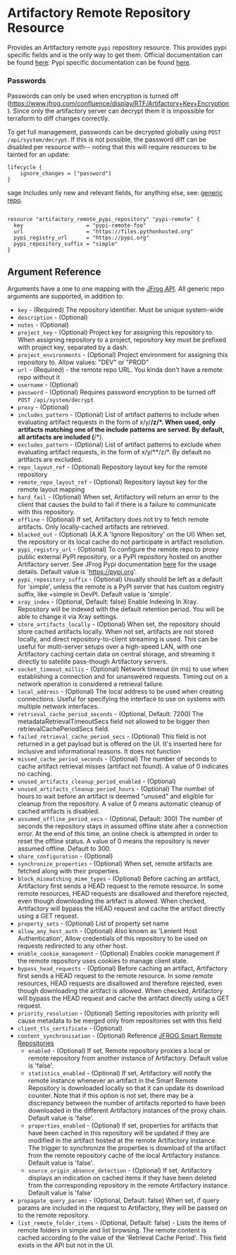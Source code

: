 # Artifactory Remote Repository Resource

Provides an Artifactory remote `pypi` repository resource. This provides pypi specific fields and is the only way to get them.
Official documentation can be found [here](https://www.jfrog.com/confluence/display/JFROG/Package+Management).
Pypi specific documentation can be found [here](https://www.jfrog.com/confluence/display/JFROG/PyPI+Repositories).

### Passwords
Passwords can only be used when encryption is turned off (https://www.jfrog.com/confluence/display/RTF/Artifactory+Key+Encryption).
Since only the artifactory server can decrypt them it is impossible for terraform to diff changes correctly.

To get full management, passwords can be decrypted globally using `POST /api/system/decrypt`. If this is not possible,
the password diff can be disabled per resource with-- noting that this will require resources to be tainted for an update:
```hcl
lifecycle {
    ignore_changes = ["password"]
}
``` 

sage
Includes only new and relevant fields, for anything else, see: [generic repo](artifactory_remote_docker_repository.md).
```hcl

resource "artifactory_remote_pypi_repository" "pypi-remote" {
  key                    = "pypi-remote-foo"
  url                    = "https://files.pythonhosted.org"
  pypi_registry_url      = "https://pypi.org"
  pypi_repository_suffix = "simple"
}
```

## Argument Reference

Arguments have a one to one mapping with the [JFrog API](https://www.jfrog.com/confluence/display/RTF/Repository+Configuration+JSON).
All generic repo arguments are supported, in addition to:

* `key` - (Required) The repository identifier. Must be unique system-wide
* `description` - (Optional)
* `notes` - (Optional)
* `project_key` - (Optional) Project key for assigning this repository to. When assigning repository to a project, repository key must be prefixed with project key, separated by a dash.
* `project_environments` - (Optional) Project environment for assigning this repository to. Allow values: "DEV" or "PROD"
* `url` - (Required) - the remote repo URL. You kinda don't have a remote repo without it
* `username` - (Optional)
* `password` - (Optional) Requires password encryption to be turned off `POST /api/system/decrypt`
* `proxy` - (Optional)
* `includes_pattern` - (Optional) List of artifact patterns to include when evaluating artifact requests in the form of x/y/**/z/*. When used, only artifacts matching one of the include patterns are served. By default, all artifacts are included (**/*).
* `excludes_pattern` - (Optional) List of artifact patterns to exclude when evaluating artifact requests, in the form of x/y/**/z/*. By default no artifacts are excluded.
* `repo_layout_ref` - (Optional) Repository layout key for the remote repository
* `remote_repo_layout_ref` - (Optional) Repository layout key for the remote layout mapping
* `hard_fail` - (Optional) When set, Artifactory will return an error to the client that causes the build to fail if there is a failure to communicate with this repository.
* `offline` - (Optional) If set, Artifactory does not try to fetch remote artifacts. Only locally-cached artifacts are retrieved.
* `blacked_out` - (Optional) (A.K.A 'Ignore Repository' on the UI) When set, the repository or its local cache do not participate in artifact resolution.
* `pypi_registry_url` - (Optional) To configure the remote repo to proxy public external PyPI repository, or a PyPI repository hosted on another Artifactory server. See JFrog Pypi documentation [here](https://www.jfrog.com/confluence/display/JFROG/PyPI+Repositories) for the usage details. Default value is 'https://pypi.org'.
* `pypi_repository_suffix` - (Optional) Usually should be left as a default for 'simple', unless the remote is a PyPI server that has custom registry suffix, like +simple in DevPI. Default value is 'simple'.
* `xray_index` - (Optional, Default: false)  Enable Indexing In Xray. Repository will be indexed with the default retention period. You will be able to change it via Xray settings.
* `store_artifacts_locally` - (Optional) When set, the repository should store cached artifacts locally. When not set, artifacts are not stored locally, and direct repository-to-client streaming is used. This can be useful for multi-server setups over a high-speed LAN, with one Artifactory caching certain data on central storage, and streaming it directly to satellite pass-though Artifactory servers.
* `socket_timeout_millis` - (Optional) Network timeout (in ms) to use when establishing a connection and for unanswered requests. Timing out on a network operation is considered a retrieval failure.
* `local_address` - (Optional) The local address to be used when creating connections. Useful for specifying the interface to use on systems with multiple network interfaces.
* `retrieval_cache_period_seconds` - (Optional, Default: 7200) The metadataRetrievalTimeoutSecs field not allowed to be bigger then retrievalCachePeriodSecs field.
* `failed_retrieval_cache_period_secs` - (Optional) This field is not returned in a get payload but is offered on the UI. It's inserted here for inclusive and informational reasons. It does not function
* `missed_cache_period_seconds` - (Optional) The number of seconds to cache artifact retrieval misses (artifact not found). A value of 0 indicates no caching.
* `unused_artifacts_cleanup_period_enabled` - (Optional)
* `unused_artifacts_cleanup_period_hours` - (Optional) The number of hours to wait before an artifact is deemed "unused" and eligible for cleanup from the repository. A value of 0 means automatic cleanup of cached artifacts is disabled.
* `assumed_offline_period_secs` - (Optional, Default: 300) The number of seconds the repository stays in assumed offline state after a connection error. At the end of this time, an online check is attempted in order to reset the offline status. A value of 0 means the repository is never assumed offline. Default to 300.
* `share_configuration` - (Optional)
* `synchronize_properties` - (Optional) When set, remote artifacts are fetched along with their properties.
* `block_mismatching_mime_types` - (Optional) Before caching an artifact, Artifactory first sends a HEAD request to the remote resource. In some remote resources, HEAD requests are disallowed and therefore rejected, even though downloading the artifact is allowed. When checked, Artifactory will bypass the HEAD request and cache the artifact directly using a GET request.
* `property_sets` - (Optional) List of property set name
* `allow_any_host_auth` - (Optional) Also known as 'Lenient Host Authentication', Allow credentials of this repository to be used on requests redirected to any other host.
* `enable_cookie_management` - (Optional) Enables cookie management if the remote repository uses cookies to manage client state.
* `bypass_head_requests` - (Optional) Before caching an artifact, Artifactory first sends a HEAD request to the remote resource. In some remote resources, HEAD requests are disallowed and therefore rejected, even though downloading the artifact is allowed. When checked, Artifactory will bypass the HEAD request and cache the artifact directly using a GET request.
* `priority_resolution` - (Optional) Setting repositories with priority will cause metadata to be merged only from repositories set with this field
* `client_tls_certificate` - (Optional)
* `content_synchronisation` - (Optional) Reference [JFROG Smart Remote Repositories](https://www.jfrog.com/confluence/display/JFROG/Smart+Remote+Repositories)
  * `enabled` - (Optional) If set, Remote repository proxies a local or remote repository from another instance of Artifactory. Default value is 'false'.
  * `statistics_enabled` - (Optional) If set, Artifactory will notify the remote instance whenever an artifact in the Smart Remote Repository is downloaded locally so that it can update its download counter. Note that if this option is not set, there may be a discrepancy between the number of artifacts reported to have been downloaded in the different Artifactory instances of the proxy chain. Default value is 'false'.
  * `properties_enabled` - (Optional) If set, properties for artifacts that have been cached in this repository will be updated if they are modified in the artifact hosted at the remote Artifactory instance. The trigger to synchronize the properties is download of the artifact from the remote repository cache of the local Artifactory instance. Default value is 'false'.
  * `source_origin_absence_detection` - (Optional) If set, Artifactory displays an indication on cached items if they have been deleted from the corresponding repository in the remote Artifactory instance. Default value is 'false'
* `propagate_query_params` - (Optional, Default: false) When set, if query params are included in the request to Artifactory, they will be passed on to the remote repository.
* `list_remote_folder_items` - (Optional, Default: false) - Lists the items of remote folders in simple and list browsing. The remote content is cached according to the value of the 'Retrieval Cache Period'. This field exists in the API but not in the UI.